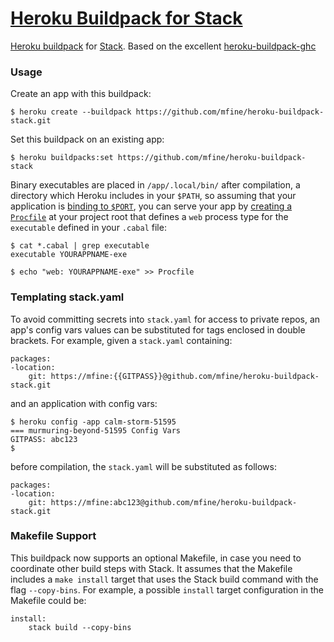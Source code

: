 # [Heroku Buildpack for Stack][1]

[Heroku buildpack][2] for [Stack][3]. Based on the excellent [heroku-buildpack-ghc][4]

### Usage

Create an app with this buildpack:

    $ heroku create --buildpack https://github.com/mfine/heroku-buildpack-stack.git

Set this buildpack on an existing app:

    $ heroku buildpacks:set https://github.com/mfine/heroku-buildpack-stack

Binary executables are placed in `/app/.local/bin/` after compilation, a directory which Heroku includes in your `$PATH`, so assuming that your application is [binding to `$PORT`](https://devcenter.heroku.com/articles/dynos#web-dynos), you can serve your app by [creating a `Procfile`](https://devcenter.heroku.com/articles/procfile) at your project root that defines a `web` process type for the `executable` defined in your `.cabal` file:

    $ cat *.cabal | grep executable
    executable YOURAPPNAME-exe

    $ echo "web: YOURAPPNAME-exe" >> Procfile


### Templating stack.yaml

To avoid committing secrets into `stack.yaml` for access to private
repos, an app's config vars values can be substituted for tags
enclosed in double brackets. For example, given a `stack.yaml` containing:

    packages:
    -location:
        git: https://mfine:{{GITPASS}}@github.com/mfine/heroku-buildpack-stack.git

and an application with config vars:

    $ heroku config -app calm-storm-51595
    === murmuring-beyond-51595 Config Vars
    GITPASS: abc123
    $

before compilation, the `stack.yaml` will be substituted as follows:

    packages:
    -location:
        git: https://mfine:abc123@github.com/mfine/heroku-buildpack-stack.git


### Makefile Support

This buildpack now supports an optional Makefile, in case you need to coordinate
other build steps with Stack. It assumes that the Makefile includes a `make
install` target that uses the Stack build command with the flag `--copy-bins`.
For example, a possible `install` target configuration in the Makefile could be:

    install:
        stack build --copy-bins

[1]: https://github.com/mfine/heroku-buildpack-stack
[2]: http://devcenter.heroku.com/articles/buildpacks
[3]: https://github.com/commercialhaskell/stack
[4]: https://github.com/begriffs/heroku-buildpack-ghc
